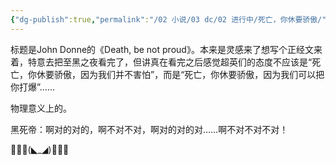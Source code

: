 ```yaml
---
{"dg-publish":true,"permalink":"/02 小说/03 dc/02 进行中/死亡，你休要骄傲/","tags":["创作/10_其他/乙女向/否","创作/02_衍生/dc","创作/03_类型/灵感收集","创作/04_进度/进行中","创作/10_其他/NSFW/否"],"noteIcon":""}
---
```



标题是John Donne的《Death, be not proud》。本来是灵感来了想写个正经文来着，特意去把至黑之夜看完了，但讲真在看完之后感觉超英们的态度不应该是“死亡，你休要骄傲，因为我们并不害怕”，而是“死亡，你休要骄傲，因为我们可以把你打爆”……

物理意义上的。

黑死帝：啊对的对的，啊不对不对，啊对的对的对……啊不对不对不对！

🦇🦇🦇(◣_◢)🦇🦇🦇

